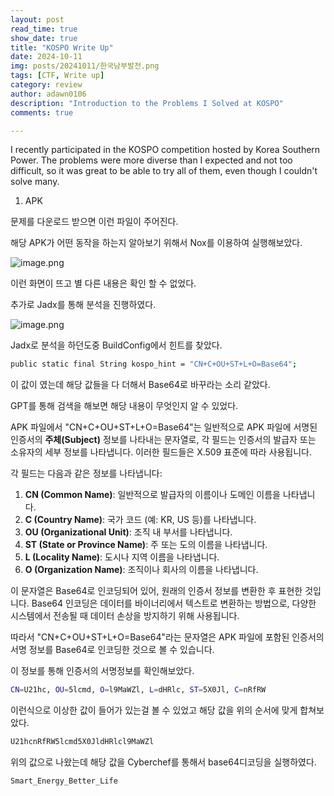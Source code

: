 ```yaml
---
layout: post
read_time: true
show_date: true
title: "KOSPO Write Up"
date: 2024-10-11
img: posts/20241011/한국남부발전.png
tags: [CTF, Write up]
category: review
author: adawn0106
description: "Introduction to the Problems I Solved at KOSPO"
comments: true

---
```


I recently participated in the KOSPO competition hosted by Korea Southern Power.
The problems were more diverse than I expected and not too difficult, so it was great to be able to try all of them, even though I couldn't solve many.

1. APK

문제를 다운로드 받으면 이런 파일이 주어진다. 

해당 APK가 어떤 동작을 하는지 알아보기 위해서 Nox를 이용하여 실행해보았다.

![image.png](https://github.com/Adawn0106/Adawn0106.github.io/tree/main/assets/img/posts/20241011/NOX.png)

이런 화면이 뜨고 별 다른 내용은 확인 할 수 없었다. 

추가로 Jadx를 통해 분석을 진행하였다.

![image.png](https://prod-files-secure.s3.us-west-2.amazonaws.com/d53042f8-bb71-4c7f-9054-ed988048e978/0f29cf0c-78ee-42aa-9501-13e9d5b960e6/image.png)

Jadx로 분석을 하던도중 BuildConfig에서 힌트를 찾았다. 

```bash
public static final String kospo_hint = "CN+C+OU+ST+L+O=Base64";
```

이 값이 였는데 해당 값들을 다 더해서 Base64로 바꾸라는 소리 같았다.

GPT를 통해 검색을 해보면 해당 내용이 무엇인지 알 수 있었다.

APK 파일에서 "CN+C+OU+ST+L+O=Base64"는 일반적으로 APK 파일에 서명된 인증서의 **주체(Subject)** 정보를 나타내는 문자열로, 각 필드는 인증서의 발급자 또는 소유자의 세부 정보를 나타냅니다. 이러한 필드들은 X.509 표준에 따라 사용됩니다.

각 필드는 다음과 같은 정보를 나타냅니다:

1. **CN (Common Name)**: 일반적으로 발급자의 이름이나 도메인 이름을 나타냅니다.
2. **C (Country Name)**: 국가 코드 (예: KR, US 등)를 나타냅니다.
3. **OU (Organizational Unit)**: 조직 내 부서를 나타냅니다.
4. **ST (State or Province Name)**: 주 또는 도의 이름을 나타냅니다.
5. **L (Locality Name)**: 도시나 지역 이름을 나타냅니다.
6. **O (Organization Name)**: 조직이나 회사의 이름을 나타냅니다.

이 문자열은 Base64로 인코딩되어 있어, 원래의 인증서 정보를 변환한 후 표현한 것입니다. Base64 인코딩은 데이터를 바이너리에서 텍스트로 변환하는 방법으로, 다양한 시스템에서 전송될 때 데이터 손상을 방지하기 위해 사용됩니다.

따라서 "CN+C+OU+ST+L+O=Base64"라는 문자열은 APK 파일에 포함된 인증서의 서명 정보를 Base64로 인코딩한 것으로 볼 수 있습니다.

이 정보를 통해 인증서의 서명정보를 확인해보았다. 

```bash
CN=U21hc, OU=5lcmd, O=l9MaWZl, L=dHRlc, ST=5X0Jl, C=nRfRW
```

이런식으로 이상한 값이 들어가 있는걸 볼 수 있었고 해당 값을 위의 순서에 맞게 합쳐보았다.

```bash
U21hcnRfRW5lcmd5X0JldHRlcl9MaWZl
```

위의 값으로 나왔는데 해당 값을 Cyberchef를 통해서 base64디코딩을 실행하였다.

```bash
Smart_Energy_Better_Life
```


